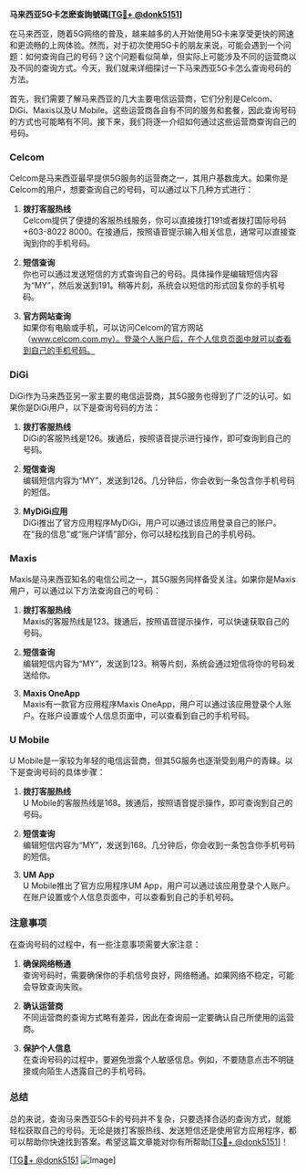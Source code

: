 **马来西亚5G卡怎麽查詢號碼[[TG💪+ @donk5151](https://t.me/s/donk5151)]**

在马来西亚，随着5G网络的普及，越来越多的人开始使用5G卡来享受更快的网速和更流畅的上网体验。然而，对于初次使用5G卡的朋友来说，可能会遇到一个问题：如何查询自己的号码？这个问题看似简单，但实际上可能涉及不同的运营商以及不同的查询方式。今天，我们就来详细探讨一下马来西亚5G卡怎么查询号码的方法。

首先，我们需要了解马来西亚的几大主要电信运营商，它们分别是Celcom、DiGi、Maxis以及U Mobile。这些运营商各自有不同的服务和套餐，因此查询号码的方式也可能略有不同。接下来，我们将逐一介绍如何通过这些运营商查询自己的号码。

### Celcom

Celcom是马来西亚最早提供5G服务的运营商之一，其用户基数庞大。如果你是Celcom的用户，想要查询自己的号码，可以通过以下几种方式进行：

1. **拨打客服热线**  
   Celcom提供了便捷的客服热线服务，你可以直接拨打191或者拨打国际号码+603-8022 8000。在接通后，按照语音提示输入相关信息，通常可以直接查询到你的手机号码。

2. **短信查询**  
   你也可以通过发送短信的方式查询自己的号码。具体操作是编辑短信内容为“MY”，然后发送到191。稍等片刻，系统会以短信的形式回复你的手机号码。

3. **官方网站查询**  
   如果你有电脑或手机，可以访问Celcom的官方网站（www.celcom.com.my）。登录个人账户后，在个人信息页面中就可以查看到自己的手机号码。

### DiGi

DiGi作为马来西亚另一家主要的电信运营商，其5G服务也得到了广泛的认可。如果你是DiGi用户，以下是查询号码的方法：

1. **拨打客服热线**  
   DiGi的客服热线是126。拨通后，按照语音提示进行操作，即可查询到自己的号码。

2. **短信查询**  
   编辑短信内容为“MY”，发送到126。几分钟后，你会收到一条包含你手机号码的短信。

3. **MyDiGi应用**  
   DiGi推出了官方应用程序MyDiGi，用户可以通过该应用登录自己的账户。在“我的信息”或“账户详情”部分，你可以轻松找到自己的手机号码。

### Maxis

Maxis是马来西亚知名的电信公司之一，其5G服务同样备受关注。如果你是Maxis用户，可以通过以下方法查询自己的号码：

1. **拨打客服热线**  
   Maxis的客服热线是123。拨通后，按照语音提示操作，可以快速获取自己的号码。

2. **短信查询**  
   编辑短信内容为“MY”，发送到123。稍等片刻，系统会通过短信将你的号码发送给你。

3. **Maxis OneApp**  
   Maxis有一款官方应用程序Maxis OneApp，用户可以通过该应用登录个人账户。在账户设置或个人信息页面中，可以查看到自己的手机号码。

### U Mobile

U Mobile是一家较为年轻的电信运营商，但其5G服务也逐渐受到用户的青睐。以下是查询号码的具体步骤：

1. **拨打客服热线**  
   U Mobile的客服热线是168。拨通后，按照语音提示操作，即可查询到自己的号码。

2. **短信查询**  
   编辑短信内容为“MY”，发送到168。几分钟后，你会收到一条包含你手机号码的短信。

3. **UM App**  
   U Mobile推出了官方应用程序UM App，用户可以通过该应用登录个人账户。在账户设置或个人信息页面中，可以查看到自己的手机号码。

### 注意事项

在查询号码的过程中，有一些注意事项需要大家注意：

1. **确保网络畅通**  
   查询号码时，需要确保你的手机信号良好，网络畅通。如果网络不稳定，可能会导致查询失败。

2. **确认运营商**  
   不同运营商的查询方式略有差异，因此在查询前一定要确认自己所使用的运营商。

3. **保护个人信息**  
   在查询号码的过程中，要避免泄露个人敏感信息。例如，不要随意点击不明链接或向陌生人透露自己的手机号码。

### 总结

总的来说，查询马来西亚5G卡的号码并不复杂，只要选择合适的查询方式，就能轻松获取自己的号码。无论是拨打客服热线、发送短信还是使用官方应用程序，都可以帮助你快速找到答案。希望这篇文章能对你有所帮助[[TG💪+ @donk5151](https://t.me/s/donk5151)]！

[[TG💪+ @donk5151](https://t.me/s/donk5151) ![Image](https://i.postimg.cc/rwNCRYN7/Snipaste-2025-04-30-17-27-05.png)]